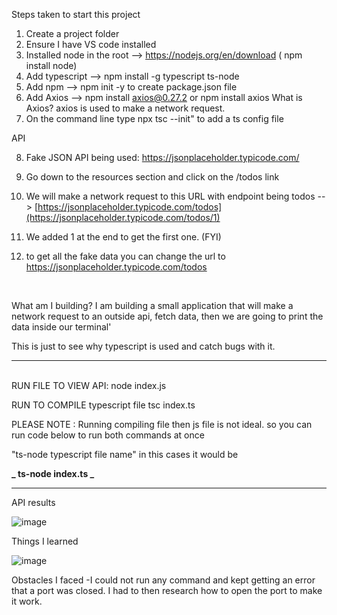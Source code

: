 Steps taken to start this project

1. Create a project folder
2. Ensure I have VS code installed
3. Installed node in the root --> https://nodejs.org/en/download ( npm install node)
4. Add typescript --> npm install -g typescript ts-node
5. Add npm --> npm init -y to create package.json file
6. Add Axios --> npm install axios@0.27.2 or npm install axios
   What is Axios? axios is used to make a network request.
7. On the command line type npx tsc --init" to add a ts config file

API

8. Fake JSON API being used:
   https://jsonplaceholder.typicode.com/

1. Go down to the resources section and click on the /todos link
1. We will make a network request to this URL with endpoint being todos -- > [https://jsonplaceholder.typicode.com/todos](https://jsonplaceholder.typicode.com/todos/1)

1. We added 1 at the end to get the first one. (FYI)
1. to get all the fake data you can change the url to https://jsonplaceholder.typicode.com/todos

<br>

What am I building?
I am building a small application that will make a network request to an outside api, fetch data,
then we are going to print the data inside our terminal'

This is just to see why typescript is used and catch bugs with it.

---

<br>
RUN FILE TO VIEW API:
 node index.js

RUN TO COMPILE typescript file
tsc index.ts

PLEASE NOTE : Running compiling file then js file is not ideal. so you can run code below to run both commands at once

"ts-node typescript file name" in this cases it would be

**_ ts-node index.ts _**

---

API results

![image](https://github.com/ndorvillearnold/react_with_typscript/assets/43937188/02b01cd5-ae7d-40d7-bb92-b9d54c10a750)

Things I learned

![image](https://github.com/ndorvillearnold/react_with_typscript/assets/43937188/2ff344aa-a60f-49f7-954f-9239c3870e0f)

Obstacles I faced
-I could not run any command and kept getting an error that a port was closed. I had to then research how to open the port to make it work.
